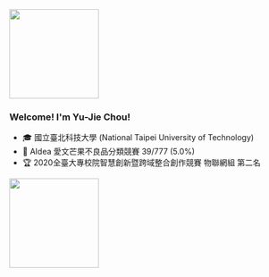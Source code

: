<!--
**JerryJack121/JerryJack121** is a ✨ _special_ ✨ repository because its `README.md` (this file) appears on your GitHub profile.

Here are some ideas to get you started:

- 🔭 I’m currently working on ...
- 🌱 I’m currently learning ...
- 👯 I’m looking to collaborate on ...
- 🤔 I’m looking for help with ...
- 💬 Ask me about ...
- 📫 How to reach me: ...
- 😄 Pronouns: ...
- ⚡ Fun fact: ...
-->


<img height="160" align="center" src="https://github-profile-trophy.vercel.app/?username=JerryJack121&column=7&margin-w=5" />

### Welcome! I'm Yu-Jie Chou!
- 🎓 國立臺北科技大學 (National Taipei University of Technology)
- 🏅 AIdea 愛文芒果不良品分類競賽 39/777 (5.0%)
- 🏆 2020全臺大專校院智慧創新暨跨域整合創作競賽 物聯網組 第二名

<img height="160" align="center" src="https://github-readme-stats.vercel.app/api?username=JerryJack121&show_icons=True&count_private=True" />

